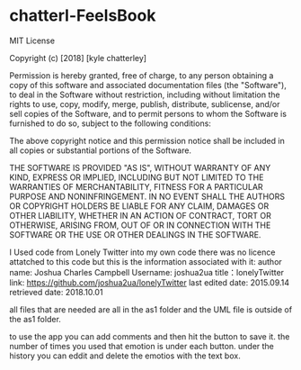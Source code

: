 # chatterl-FeelsBook
MIT License

Copyright (c) [2018] [kyle chatterley]

Permission is hereby granted, free of charge, to any person obtaining a copy
of this software and associated documentation files (the "Software"), to deal
in the Software without restriction, including without limitation the rights
to use, copy, modify, merge, publish, distribute, sublicense, and/or sell
copies of the Software, and to permit persons to whom the Software is
furnished to do so, subject to the following conditions:

The above copyright notice and this permission notice shall be included in all
copies or substantial portions of the Software.

THE SOFTWARE IS PROVIDED "AS IS", WITHOUT WARRANTY OF ANY KIND, EXPRESS OR
IMPLIED, INCLUDING BUT NOT LIMITED TO THE WARRANTIES OF MERCHANTABILITY,
FITNESS FOR A PARTICULAR PURPOSE AND NONINFRINGEMENT. IN NO EVENT SHALL THE
AUTHORS OR COPYRIGHT HOLDERS BE LIABLE FOR ANY CLAIM, DAMAGES OR OTHER
LIABILITY, WHETHER IN AN ACTION OF CONTRACT, TORT OR OTHERWISE, ARISING FROM,
OUT OF OR IN CONNECTION WITH THE SOFTWARE OR THE USE OR OTHER DEALINGS IN THE
SOFTWARE.


I Used code from Lonely Twitter into my own code
there was no licence attatched to this code but this is the information associated with it:
author name: Joshua Charles Campbell 
Username: joshua2ua
title：lonelyTwitter
link: https://github.com/joshua2ua/lonelyTwitter
last edited date: 2015.09.14
retrieved date: 2018.10.01

all files that are needed are all in the as1 folder
and the UML file is outside of the as1 folder.

to use the app you can add comments and then hit the button to save it. the number of times you used that emotion is under each button.
under the history you can eddit and delete the emotios with the text box.

